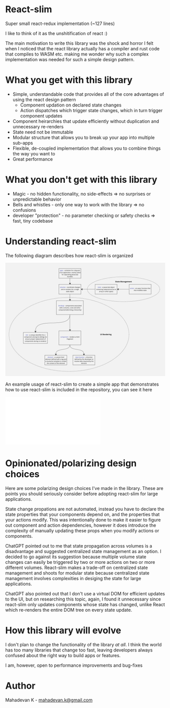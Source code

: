 # React-slim

Super small react-redux implementation (~127 lines)

I like to think of it as the unshitification of react :)

The main motivation to write this library was the shock and horror I felt when I noticed that
the react library actually has a compiler and rust code that compiles to WASM etc. making me
wonder why such a complex implementation was needed for such a simple design pattern.

# What you get with this library

- Simple, understandable code that provides all of the core advantages of using the react design pattern
  - Component updation on declared state changes
  - Action dispatches which trigger state changes, which in turn trigger component updates
- Component heirarchies that update efficiently without duplication and unnecessary re-renders
- State need not be immutable
- Modular structure that allows you to break up your app into multiple sub-apps
- Flexible, de-coupled implementation that allows you to combine things the way you want to
- Great performance

# What you don't get with this library

- Magic - no hidden functionality, no side-effects => no surprises or unpredictable behavior
- Bells and whistles - only one way to work with the library => no confusions
- developer "protection" - no parameter checking or safety checks => fast, tiny codebase

# Understanding react-slim

The following diagram describes how react-slim is organized

![React-slim architecture](react-slim-architecture.jpg "Architecture Diagram")

An example usage of react-slim to create a simple app that demonstrates how to use react-slim
is included in the repository, you can see it here

![Example application](app.js "Example Application")

# Opinionated/polarizing design choices

Here are some polarizing design choices I've made in the library. These are points you should
seriously consider before adopting react-slim for large applications.

State change propations are not automated, instead you have to declare the state properties that your components 
depend on, and the properties that your actions modify. This was intentionally done to make it easier to
figure out component and action dependencies, however it does introduce the complexity of manually updating
these props when you modify actions or components.

ChatGPT pointed out to me that state propagation across volumes is a disadvantage and suggested
centralized state management as an option. I decided to go against its suggestion because multiple volume
state changes can easily be triggered by two or more actions on two or more different volumes.
React-slim makes a trade-off on centralized state management and shoots for modular state because
centralized state management involves complexities in desiging the state for large applications.

ChatGPT also pointed out that I don't use a virtual DOM for efficient updates to the UI, but on
researching this topic, again, I found it unnecessary since react-slim only updates components whose state
has changed, unlike React which re-renders the entire DOM tree on every state update.

# How this library will evolve

I don't plan to change the functionality of the library *at all*. I think the world has too
many libraries that change too fast, leaving developers always confused about the right way
to build apps or features.

I am, however, open to performance improvements and bug-fixes

# Author

Mahadevan K - mahadevan.k@gmail.com
